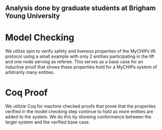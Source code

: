 ## Analysis done by graduate students at Brigham Young University

# Model Checking
We utilize spin to verify safety and liveness properties of the MyCHIPs lift protocol using a small example with only 2 entities participating in the lift and one node serving as referee. This serves as a base case for an inductive proof that shows these properties hold for a MyCHIPs system of arbitrarily many entities.

# Coq Proof
We utilizie Coq for machine checked proofs that prove that the properites verified in the model checking step continue to hold as more entities are added to the system. We do this by showing conformance between the larger system and the verified base case.
